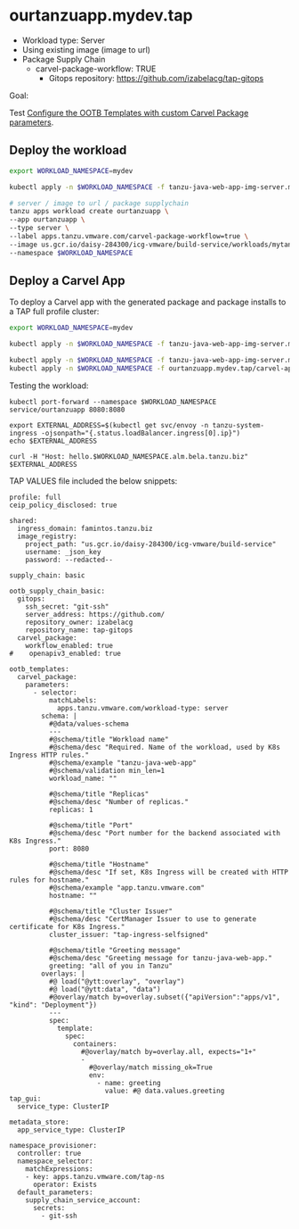 # ourtanzuapp.mydev.tap

* Workload type: Server
* Using existing image (image to url)
* Package Supply Chain
    * carvel-package-workflow: TRUE
        * Gitops repository: https://github.com/izabelacg/tap-gitops

Goal:

Test [Configure the OOTB Templates with custom Carvel Package parameters](https://docs-staging.vmware.com/en/draft/VMware-Tanzu-Application-Platform/1.6/tap/scc-carvel-package-supply-chain.html).

## Deploy the workload

```sh
export WORKLOAD_NAMESPACE=mydev

kubectl apply -n $WORKLOAD_NAMESPACE -f tanzu-java-web-app-img-server.mydev.tap/gitops-secret.yaml

# server / image to url / package supplychain
tanzu apps workload create ourtanzuapp \
--app ourtanzuapp \
--type server \
--label apps.tanzu.vmware.com/carvel-package-workflow=true \
--image us.gcr.io/daisy-284300/icg-vmware/build-service/workloads/mytanzuapp-mydev@sha256:d890d67d2d710423d458658637cab17ba7a2883e40077f0e964b2d0d3bb1289c \
--namespace $WORKLOAD_NAMESPACE
```

## Deploy a Carvel App

To deploy a Carvel app with the generated package and package installs to a TAP full profile cluster:

```sh
export WORKLOAD_NAMESPACE=mydev

kubectl apply -n $WORKLOAD_NAMESPACE -f tanzu-java-web-app-img-server.mydev.tap/gitops-secret.yaml

kubectl apply -n $WORKLOAD_NAMESPACE -f tanzu-java-web-app-img-server.mydev.tap/rbac.yaml
kubectl apply -n $WORKLOAD_NAMESPACE -f ourtanzuapp.mydev.tap/carvel-app.yaml

```

Testing the workload:

```shell
kubectl port-forward --namespace $WORKLOAD_NAMESPACE service/ourtanzuapp 8080:8080

export EXTERNAL_ADDRESS=$(kubectl get svc/envoy -n tanzu-system-ingress -ojsonpath="{.status.loadBalancer.ingress[0].ip}")
echo $EXTERNAL_ADDRESS

curl -H "Host: hello.$WORKLOAD_NAMESPACE.alm.bela.tanzu.biz" $EXTERNAL_ADDRESS
```

TAP VALUES file included the below snippets:

```shell
profile: full
ceip_policy_disclosed: true

shared:
  ingress_domain: famintos.tanzu.biz
  image_registry:
    project_path: "us.gcr.io/daisy-284300/icg-vmware/build-service"
    username: _json_key
    password: --redacted--
  
supply_chain: basic

ootb_supply_chain_basic:
  gitops:
    ssh_secret: "git-ssh"
    server_address: https://github.com/
    repository_owner: izabelacg
    repository_name: tap-gitops
  carvel_package:
    workflow_enabled: true
#    openapiv3_enabled: true

ootb_templates:
  carvel_package:
    parameters:
      - selector:
          matchLabels:
            apps.tanzu.vmware.com/workload-type: server
        schema: |
          #@data/values-schema
          ---
          #@schema/title "Workload name"
          #@schema/desc "Required. Name of the workload, used by K8s Ingress HTTP rules."
          #@schema/example "tanzu-java-web-app"
          #@schema/validation min_len=1
          workload_name: ""
  
          #@schema/title "Replicas"
          #@schema/desc "Number of replicas."
          replicas: 1
  
          #@schema/title "Port"
          #@schema/desc "Port number for the backend associated with K8s Ingress."
          port: 8080
  
          #@schema/title "Hostname"
          #@schema/desc "If set, K8s Ingress will be created with HTTP rules for hostname."
          #@schema/example "app.tanzu.vmware.com"
          hostname: ""
  
          #@schema/title "Cluster Issuer"
          #@schema/desc "CertManager Issuer to use to generate certificate for K8s Ingress."
          cluster_issuer: "tap-ingress-selfsigned"
          
          #@schema/title "Greeting message"
          #@schema/desc "Greeting message for tanzu-java-web-app."
          greeting: "all of you in Tanzu"
        overlays: |
          #@ load("@ytt:overlay", "overlay")
          #@ load("@ytt:data", "data")
          #@overlay/match by=overlay.subset({"apiVersion":"apps/v1", "kind": "Deployment"})
          ---
          spec:
            template:
              spec:
                containers:
                  #@overlay/match by=overlay.all, expects="1+"
                  -
                    #@overlay/match missing_ok=True
                    env:
                      - name: greeting
                        value: #@ data.values.greeting
tap_gui:
  service_type: ClusterIP 

metadata_store:
  app_service_type: ClusterIP

namespace_provisioner:
  controller: true
  namespace_selector:
    matchExpressions:
    - key: apps.tanzu.vmware.com/tap-ns
      operator: Exists
  default_parameters:
    supply_chain_service_account:
      secrets:
        - git-ssh
```
